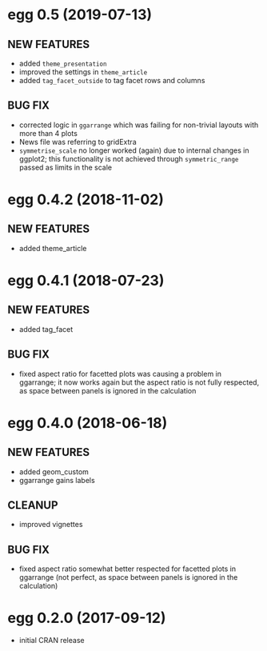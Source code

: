 # egg 0.5 (2019-07-13)
 
## NEW FEATURES

* added `theme_presentation`
* improved the settings in `theme_article`
* added `tag_facet_outside` to tag facet rows and columns

## BUG FIX

* corrected logic in `ggarrange` which was failing for non-trivial layouts with more than 4 plots
* News file was referring to gridExtra
* `symmetrise_scale` no longer worked (again) due to internal changes in ggplot2; this functionality is not achieved through `symmetric_range` passed as limits in the scale

# egg 0.4.2 (2018-11-02)
 
## NEW FEATURES

* added theme_article

# egg 0.4.1 (2018-07-23)
 
## NEW FEATURES

* added tag_facet

## BUG FIX

* fixed aspect ratio for facetted plots was causing a problem in ggarrange; it now works again but the aspect ratio is not fully respected, as space between panels is ignored in the calculation

# egg 0.4.0 (2018-06-18)
 
## NEW FEATURES

* added geom_custom
* ggarrange gains labels

## CLEANUP

* improved vignettes

## BUG FIX

* fixed aspect ratio somewhat better respected for facetted plots in ggarrange (not perfect, as space between panels is ignored in the calculation)

# egg 0.2.0 (2017-09-12) 

* initial CRAN release

